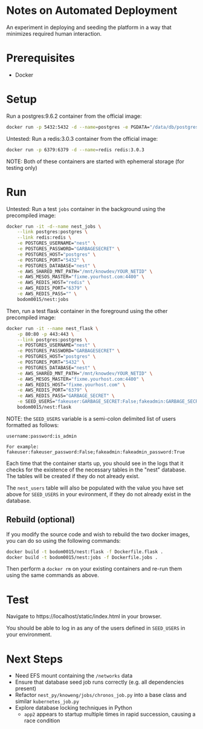# Notes on Automated Deployment
An experiment in deploying and seeding the platform in a way that minimizes required human interaction.

# Prerequisites
* Docker

# Setup
Run a postgres:9.6.2 container from the official image:
```bash
docker run -p 5432:5432 -d --name=postgres -e PGDATA="/data/db/postgres" -e POSTGRES_USER="nest" -e POSTGRES_PASSWORD="GARBAGESECRET" postgres:9.6.2
```

Untested: Run a redis:3.0.3 container from the official image:
```bash
docker run -p 6379:6379 -d --name=redis redis:3.0.3
```

NOTE: Both of these containers are started with ephemeral storage (for testing only)

# Run
Untested: Run a test `jobs` container in the background using the precompiled image:
```bash
docker run -it -d--name nest_jobs \
    --link postgres:postgres \
    --link redis:redis \
    -e POSTGRES_USERNAME="nest" \
    -e POSTGRES_PASSWORD="GARBAGESECRET" \
    -e POSTGRES_HOST="postgres" \
    -e POSTGRES_PORT="5432" \
    -e POSTGRES_DATABASE="nest" \
    -e AWS_SHARED_MNT_PATH="/mnt/knowdev/YOUR_NETID" \
    -e AWS_MESOS_MASTER="fixme.yourhost.com:4400" \
    -e AWS_REDIS_HOST="redis" \
    -e AWS_REDIS_PORT="6379" \
    -e AWS_REDIS_PASS="" \
    bodom0015/nest:jobs 
```

Then, run a test flask container in the foreground using the other precompiled image:
```bash
docker run -it --name nest_flask \
    -p 80:80 -p 443:443 \
    --link postgres:postgres \
    -e POSTGRES_USERNAME="nest" \
    -e POSTGRES_PASSWORD="GARBAGESECRET" \
    -e POSTGRES_HOST="postgres" \
    -e POSTGRES_PORT="5432" \
    -e POSTGRES_DATABASE="nest" \
    -e AWS_SHARED_MNT_PATH="/mnt/knowdev/YOUR_NETID" \
    -e AWS_MESOS_MASTER="fixme.yourhost.com:4400" \
    -e AWS_REDIS_HOST="fixme.yourhost.com" \
    -e AWS_REDIS_PORT="6379" \
    -e AWS_REDIS_PASS="GARBAGE_SECRET" \
    -e SEED_USERS="fakeuser:GARBAGE_SECRET:False;fakeadmin:GARBAGE_SECRET:True" \
    bodom0015/nest:flask
```

NOTE: the `SEED_USERS` variable is a semi-colon delimited list of users formatted as follows:
```
username:password:is_admin

For example:
fakeuser:fakeuser_password:False;fakeadmin:fakeadmin_password:True
```

Each time that the container starts up, you should see in the logs that it checks for the existence of the necessary tables in the "nest" database. The tables will be created if they do not already exist.

The `nest_users` table will also be populated with the value you have set above for `SEED_USERS` in your evironment, if they do not already exist in the database.

## Rebuild (optional)
If you modify the source code and wish to rebuild the two docker images, you can do so using the following commands:
```bash
docker build -t bodom0015/nest:flask -f Dockerfile.flask .
docker build -t bodom0015/nest:jobs -f Dockerfile.jobs .
```

Then perform a `docker rm` on your existing containers and re-run them using the same commands as above.

# Test
Navigate to https://localhost/static/index.html in your browser.

You should be able to log in as any of the users defined in `SEED_USERS` in your environment.

# Next Steps
* Need EFS mount containing the `/networks` data
* Ensure that database seed job runs correctly (e.g. all dependencies present)
* Refactor `nest_py/knoweng/jobs/chronos_job.py` into a base class and similar `kubernetes_job.py`
* Explore database locking techniques in Python
    * `app2` appears to startup multiple times in rapid succession, causing a race condition
